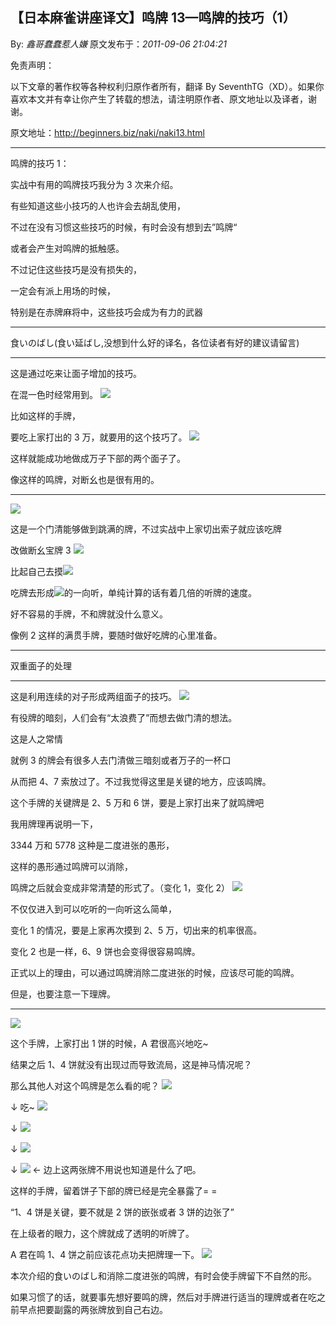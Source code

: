 ## 【日本麻雀讲座译文】鸣牌 13—鸣牌的技巧（1）

By: _鑫哥蠢蠢惹人嫌_ 原文发布于：_2011-09-06 21:04:21_

免责声明：

以下文章的著作权等各种权利归原作者所有，翻译 By
SeventhTG（XD）。如果你喜欢本文并有幸让你产生了转载的想法，请注明原作者、原文地址以及译者，谢谢。

原文地址：http://beginners.biz/naki/naki13.html

---

鸣牌的技巧 1：

实战中有用的鸣牌技巧我分为 3 次来介绍。

有些知道这些小技巧的人也许会去胡乱使用，

不过在没有习惯这些技巧的时候，有时会没有想到去”鸣牌“

或者会产生对鸣牌的抵触感。

不过记住这些技巧是没有损失的，

一定会有派上用场的时候，

特别是在赤牌麻将中，这些技巧会成为有力的武器

---

食いのばし(食い延ばし,没想到什么好的译名，各位读者有好的建议请留言)

---

这是通过吃来让面子增加的技巧。

在混一色时经常用到。
![](http://s12.sinaimg.cn/middle/7f78b76fgac459afaa7db&690)

比如这样的手牌，

要吃上家打出的 3 万，就要用的这个技巧了。
![](http://s12.sinaimg.cn/middle/7f78b76fgac459f328edb&690)

这样就能成功地做成万子下部的两个面子了。

像这样的鸣牌，对断幺也是很有用的。

---

![](http://s16.sinaimg.cn/middle/7f78b76fgac45a45d88ef&690)

这是一个门清能够做到跳满的牌，不过实战中上家切出索子就应该吃牌

改做断幺宝牌 3
![](http://s5.sinaimg.cn/middle/7f78b76fgac45a8e68734&690)

比起自己去摸![](http://s9.sinaimg.cn/middle/7f78b76fg77a0911809e8&690)

吃牌去形成![](http://s14.sinaimg.cn/middle/7f78b76fgac45ad57063d&690)的一向听，单纯计算的话有着几倍的听牌的速度。

好不容易的手牌，不和牌就没什么意义。

像例 2 这样的满贯手牌，要随时做好吃牌的心里准备。

---

双重面子的处理

---

这是利用连续的对子形成两组面子的技巧。
![](http://s10.sinaimg.cn/middle/7f78b76fgac45b910f249&690)

有役牌的暗刻，人们会有“太浪费了”而想去做门清的想法。

这是人之常情

就例 3 的牌会有很多人去门清做三暗刻或者万子的一杯口

从而把 4、7 索放过了。不过我觉得这里是关键的地方，应该鸣牌。

这个手牌的关键牌是 2、5 万和 6 饼，要是上家打出来了就鸣牌吧

我用牌理再说明一下，

3344 万和 5778 这种是二度进张的愚形，

这样的愚形通过鸣牌可以消除，

鸣牌之后就会变成非常清楚的形式了。（变化 1，变化 2）
![](http://s14.sinaimg.cn/middle/7f78b76fgac45ff95206d&690)

不仅仅进入到可以吃听的一向听这么简单，

变化 1 的情况，要是上家再次摸到 2、5 万，切出来的机率很高。

变化 2 也是一样，6、9 饼也会变得很容易鸣牌。

正式以上的理由，可以通过鸣牌消除二度进张的时候，应该尽可能的鸣牌。

但是，也要注意一下理牌。

---

![](http://s2.sinaimg.cn/middle/7f78b76fg77a09ae55041&690)

这个手牌，上家打出 1 饼的时候，A 君很高兴地吃~

结果之后 1、4 饼就没有出现过而导致流局，这是神马情况呢？

那么其他人对这个鸣牌是怎么看的呢？
![](http://s5.sinaimg.cn/middle/7f78b76fgac461a1041b4&690)

↓ 吃~
![](http://s13.sinaimg.cn/middle/7f78b76fg77a09c5cc14c&690)

↓
![](http://s15.sinaimg.cn/middle/7f78b76fgac461fe0368e&690)

↓
![](http://s12.sinaimg.cn/middle/7f78b76fgac46220941ab&690)

↓
![](http://s1.sinaimg.cn/middle/7f78b76fgac46233f85a0&690) ← 边上这两张牌不用说也知道是什么了吧。

这样的手牌，留着饼子下部的牌已经是完全暴露了= =

“1、4 饼是关键，要不就是 2 饼的嵌张或者 3 饼的边张了”

在上级者的眼力，这个牌就成了透明的听牌了。

A 君在鸣 1、4 饼之前应该花点功夫把牌理一下。
![](http://s14.sinaimg.cn/middle/7f78b76fg77a09f573bed&690)

本次介绍的食いのばし和消除二度进张的鸣牌，有时会使手牌留下不自然的形。

如果习惯了的话，就要事先想好要鸣的牌，然后对手牌进行适当的理牌或者在吃之前早点把要副露的两张牌放到自己右边。
